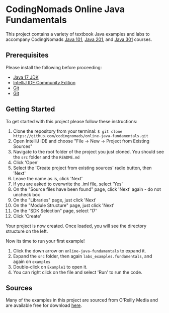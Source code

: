 # CodingNomads Online Java Fundamentals

This project contains a variety of textbook Java examples and labs to accompany CodingNomads [Java 101](https://codingnomads.com/course/java-programming-101), [Java 201](https://codingnomads.com/course/java-programming-201), and [Java 301](https://codingnomads.com/course/java-programming-301) courses.

## Prerequisites

Please install the following before proceeding:

- [Java 17 JDK](https://codingnomads.com/how-to-install-java)  
- [IntelliJ IDE Community Edition](https://www.jetbrains.com/idea/download)  
- [Git](https://codingnomads.com/how-to-install-git-windows-linux-mac)  
- [Git](https://codingnomads.com/how-to-install-git-windows-linux-mac)  


## Getting Started

To get started with this project please follow these instructions:

1. Clone the repository from your terminal:
    `$ git clone https://github.com/codingnomads/online-java-fundamentals.git`
2. Open IntelliJ IDE and choose "File -> New -> Project from Existing Sources"
3. Navigate to the root folder of the project you just cloned. You should see the `src` folder and the `README.md`
4. Click 'Open'
5. Select the 'Create project from existing sources' radio button, then 'Next'
6. Leave the name as is, click 'Next'
7. If you are asked to overwrite the .iml file, select 'Yes' 
8. On the "Source files have been found" page, click 'Next' again - do not uncheck box
9. On the "Libraries" page, just click 'Next'
10. On the "Module Structure" page, just click 'Next'
11. On the "SDK Selection" page, select '17'
12. Click 'Create'

Your project is now created. Once loaded, you will see the directory structure on the left. 

Now its time to run your first example!

1. Click the down arrow on `online-java-fundamentals` to expand it.
2. Expand the `src` folder, then again `labs_examples.fundamentals`, and again on `examples`
3. Double-click on `Example1` to open it.
4. You can right click on the file and select 'Run' to run the code.

## Sources

Many of the examples in this project are sourced from O'Reilly Media and are available free for download [here](https://www.mhprofessional.com/9781259589317-usa-java-a-beginners-guide-seventh-edition-group).
